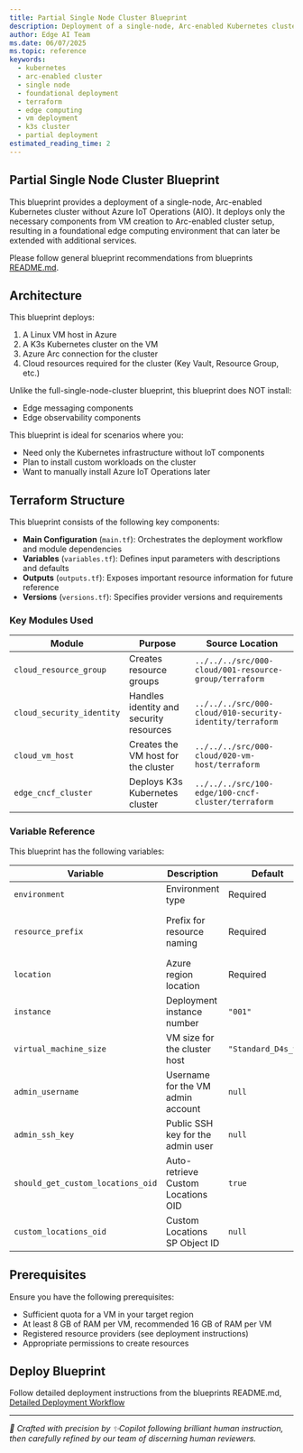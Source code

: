 ```yaml
---
title: Partial Single Node Cluster Blueprint
description: Deployment of a single-node, Arc-enabled Kubernetes cluster without Azure IoT Operations providing a foundational edge computing environment for later extension
author: Edge AI Team
ms.date: 06/07/2025
ms.topic: reference
keywords:
  - kubernetes
  - arc-enabled cluster
  - single node
  - foundational deployment
  - terraform
  - edge computing
  - vm deployment
  - k3s cluster
  - partial deployment
estimated_reading_time: 2
---
```


## Partial Single Node Cluster Blueprint

This blueprint provides a deployment of a single-node, Arc-enabled Kubernetes cluster without Azure IoT Operations (AIO). It deploys only the necessary components from VM creation to Arc-enabled cluster setup, resulting in a foundational edge computing environment that can later be extended with additional services.

Please follow general blueprint recommendations from blueprints [README.md](../README.md).

## Architecture

This blueprint deploys:

1. A Linux VM host in Azure
2. A K3s Kubernetes cluster on the VM
3. Azure Arc connection for the cluster
4. Cloud resources required for the cluster (Key Vault, Resource Group, etc.)

Unlike the full-single-node-cluster blueprint, this blueprint does NOT install:

- Edge messaging components
- Edge observability components

This blueprint is ideal for scenarios where you:

- Need only the Kubernetes infrastructure without IoT components
- Plan to install custom workloads on the cluster
- Want to manually install Azure IoT Operations later

## Terraform Structure

This blueprint consists of the following key components:

- **Main Configuration** (`main.tf`): Orchestrates the deployment workflow and module dependencies
- **Variables** (`variables.tf`): Defines input parameters with descriptions and defaults
- **Outputs** (`outputs.tf`): Exposes important resource information for future reference
- **Versions** (`versions.tf`): Specifies provider versions and requirements

### Key Modules Used

| Module                    | Purpose                                 | Source Location                                          |
|---------------------------|-----------------------------------------|----------------------------------------------------------|
| `cloud_resource_group`    | Creates resource groups                 | `../../../src/000-cloud/001-resource-group/terraform`    |
| `cloud_security_identity` | Handles identity and security resources | `../../../src/000-cloud/010-security-identity/terraform` |
| `cloud_vm_host`           | Creates the VM host for the cluster     | `../../../src/000-cloud/020-vm-host/terraform`           |
| `edge_cncf_cluster`       | Deploys K3s Kubernetes cluster          | `../../../src/100-edge/100-cncf-cluster/terraform`       |

### Variable Reference

This blueprint has the following variables:

| Variable                          | Description                        | Default             | Notes                                                      |
|-----------------------------------|------------------------------------|---------------------|------------------------------------------------------------|
| `environment`                     | Environment type                   | Required            | "dev", "test", "prod", etc.                                |
| `resource_prefix`                 | Prefix for resource naming         | Required            | Short unique alphanumeric string (max 8 chars recommended) |
| `location`                        | Azure region location              | Required            | "eastus2", "westus3", etc.                                 |
| `instance`                        | Deployment instance number         | `"001"`             | For multiple deployments                                   |
| `virtual_machine_size`            | VM size for the cluster host       | `"Standard_D4s_v3"` | Adjust based on your workload requirements                 |
| `admin_username`                  | Username for the VM admin account  | `null`              | Defaults to resource_prefix if not provided                |
| `admin_ssh_key`                   | Public SSH key for the admin user  | `null`              | A key will be generated if not provided                    |
| `should_get_custom_locations_oid` | Auto-retrieve Custom Locations OID | `true`              | Set to false when providing custom_locations_oid           |
| `custom_locations_oid`            | Custom Locations SP Object ID      | `null`              | Required for Arc custom locations                          |

## Prerequisites

Ensure you have the following prerequisites:

- Sufficient quota for a VM in your target region
- At least 8 GB of RAM per VM, recommended 16 GB of RAM per VM
- Registered resource providers (see deployment instructions)
- Appropriate permissions to create resources

## Deploy Blueprint

Follow detailed deployment instructions from the blueprints README.md, [Detailed Deployment Workflow](../README.md#detailed-deployment-workflow)

---

<!-- markdownlint-disable MD036 -->
*🤖 Crafted with precision by ✨Copilot following brilliant human instruction,
then carefully refined by our team of discerning human reviewers.*
<!-- markdownlint-enable MD036 -->
